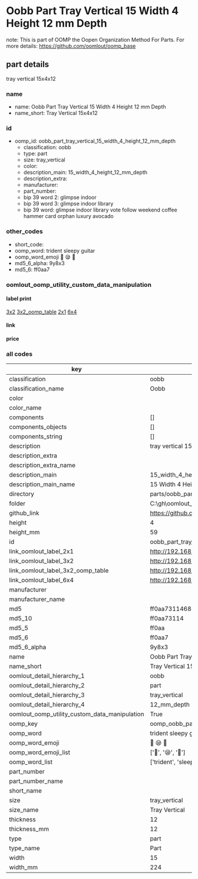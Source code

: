 # Oobb Part Tray Vertical 15 Width 4 Height 12 mm Depth  

note: This is part of OOMP the Oopen Organization Method For Parts. For more details: https://github.com/oomlout/oomp_base

##  part details
  



tray vertical 15x4x12



### name
* name: Oobb Part Tray Vertical 15 Width 4 Height 12 mm Depth
* name_short: Tray Vertical 15x4x12 
### id
* oomp_id: oobb_part_tray_vertical_15_width_4_height_12_mm_depth
  * classification: oobb
  * type: part
  * size: tray_vertical
  * color: 
  * description_main: 15_width_4_height_12_mm_depth
  * description_extra: 
  * manufacturer: 
  * part_number: 
  * bip 39 word 2: glimpse indoor
  * bip 39 word 3: glimpse indoor library
  * bip 39 word: glimpse indoor library vote follow weekend coffee hammer card orphan luxury avocado

### other_codes
* short_code: 
* oomp_word: trident sleepy guitar
* oomp_word_emoji :trident: :sleepy: :guitar:
* md5_6_alpha: 9y8x3
* md5_6: ff0aa7






### oomlout_oomp_utility_custom_data_manipulation
#### label print
[3x2](http://192.168.1.245:1112/?label=oomp%209y8x3)
[3x2_oomp_table](http://192.168.1.108:1112/?label=oomp%209y8x3)
[2x1](http://192.168.1.242:1112/?label=oomp%209y8x3)
[6x4](http://192.168.1.55:1112/?label=oomp%209y8x3)    

#### link

                              

#### price







### all codes 
| key | value |  
| --- | --- |  
| classification | oobb |  
| classification_name | Oobb |  
| color |  |  
| color_name |  |  
| components | [] |  
| components_objects | [] |  
| components_string | [] |  
| description | tray vertical 15x4x12 |  
| description_extra |  |  
| description_extra_name |  |  
| description_main | 15_width_4_height_12_mm_depth |  
| description_main_name | 15 Width 4 Height 12 mm Depth |  
| directory | parts/oobb_part_tray_vertical_15_width_4_height_12_mm_depth |  
| folder | C:\gh\oomlout_oobb_version_4_generated_parts\parts\oobb_part_tray_vertical_15_width_4_height_12_mm_depth |  
| github_link | https://github.com/oomlout/oomlout_oomp_part_src/tree/main/parts/oobb_part_tray_vertical_15_width_4_height_12_mm_depth |  
| height | 4 |  
| height_mm | 59 |  
| id | oobb_part_tray_vertical_15_width_4_height_12_mm_depth |  
| link_oomlout_label_2x1 | http://192.168.1.242:1112/?label=oomp%209y8x3 |  
| link_oomlout_label_3x2 | http://192.168.1.245:1112/?label=oomp%209y8x3 |  
| link_oomlout_label_3x2_oomp_table | http://192.168.1.108:1112/?label=oomp%209y8x3 |  
| link_oomlout_label_6x4 | http://192.168.1.55:1112/?label=oomp%209y8x3 |  
| manufacturer |  |  
| manufacturer_name |  |  
| md5 | ff0aa731146885a7e42d5f5f021cc319 |  
| md5_10 | ff0aa73114 |  
| md5_5 | ff0aa |  
| md5_6 | ff0aa7 |  
| md5_6_alpha | 9y8x3 |  
| name | Oobb Part Tray Vertical 15 Width 4 Height 12 mm Depth |  
| name_short | Tray Vertical 15x4x12  |  
| oomlout_detail_hierarchy_1 | oobb |  
| oomlout_detail_hierarchy_2 | part |  
| oomlout_detail_hierarchy_3 | tray_vertical |  
| oomlout_detail_hierarchy_4 | 12_mm_depth |  
| oomlout_oomp_utility_custom_data_manipulation | True |  
| oomp_key | oomp_oobb_part_tray_vertical_15_width_4_height_12_mm_depth |  
| oomp_word | trident sleepy guitar |  
| oomp_word_emoji | :trident: :sleepy: :guitar: |  
| oomp_word_emoji_list | [':trident:', ':sleepy:', ':guitar:'] |  
| oomp_word_list | ['trident', 'sleepy', 'guitar'] |  
| part_number |  |  
| part_number_name |  |  
| short_name |  |  
| size | tray_vertical |  
| size_name | Tray Vertical |  
| thickness | 12 |  
| thickness_mm | 12 |  
| type | part |  
| type_name | Part |  
| width | 15 |  
| width_mm | 224 |  
